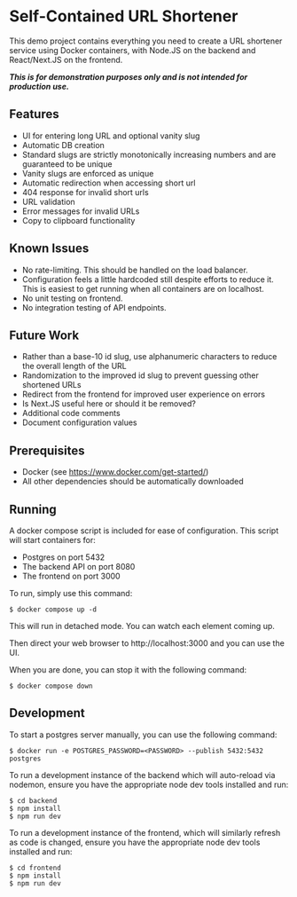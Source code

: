 # Self-Contained URL Shortener

This demo project contains everything you need to create a URL shortener service using Docker containers, with
Node.JS on the backend and React/Next.JS on the frontend.

***This is for demonstration purposes only and is not intended for production use.***

## Features
* UI for entering long URL and optional vanity slug 
* Automatic DB creation
* Standard slugs are strictly monotonically increasing numbers and are guaranteed to be unique
* Vanity slugs are enforced as unique
* Automatic redirection when accessing short url
* 404 response for invalid short urls
* URL validation
* Error messages for invalid URLs
* Copy to clipboard functionality

## Known Issues
* No rate-limiting. This should be handled on the load balancer.
* Configuration feels a little hardcoded still despite efforts to reduce it. This is easiest to get running when all containers are on localhost.
* No unit testing on frontend.
* No integration testing of API endpoints.

## Future Work
* Rather than a base-10 id slug, use alphanumeric characters to reduce the overall length of the URL
* Randomization to the improved id slug to prevent guessing other shortened URLs
* Redirect from the frontend for improved user experience on errors
* Is Next.JS useful here or should it be removed?
* Additional code comments
* Document configuration values

## Prerequisites
- Docker (see https://www.docker.com/get-started/)
- All other dependencies should be automatically downloaded

## Running
A docker compose script is included for ease of configuration. This script will start containers for:
- Postgres on port 5432
- The backend API on port 8080
- The frontend on port 3000

To run, simply use this command:
```
$ docker compose up -d
```
This will run in detached mode. You can watch each element coming up.

Then direct your web browser to http://localhost:3000 and you can use the UI.

When you are done, you can stop it with the following command:
```
$ docker compose down
```

## Development
To start a postgres server manually, you can use the following command:
```
$ docker run -e POSTGRES_PASSWORD=<PASSWORD> --publish 5432:5432 postgres
```

To run a development instance of the backend which will auto-reload via nodemon,
ensure you have the appropriate node dev tools installed and run:
```
$ cd backend
$ npm install
$ npm run dev
```

To run a development instance of the frontend, which will similarly refresh
as code is changed, ensure you have the appropriate node dev tools installed
and run:
```
$ cd frontend
$ npm install
$ npm run dev
```
